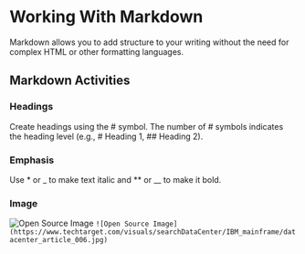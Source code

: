 # Working With Markdown

Markdown allows you to add structure to your writing without the need for complex HTML or other formatting languages.

## Markdown Activities

### Headings

Create headings using the # symbol. The number of # symbols indicates the heading level (e.g., # Heading 1, ## Heading 2).

### Emphasis
Use * or _ to make text italic and ** or __ to make it bold.

### Image
![Open Source Image](https://www.techtarget.com/visuals/searchDataCenter/IBM_mainframe/datacenter_article_006.jpg)
`![Open Source Image](https://www.techtarget.com/visuals/searchDataCenter/IBM_mainframe/datacenter_article_006.jpg)`
